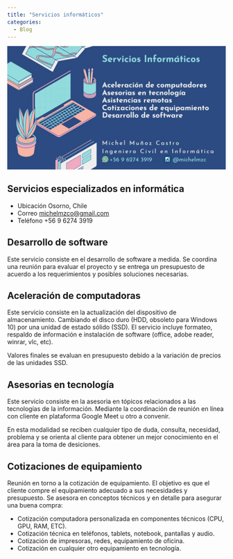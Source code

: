```yaml
---
title: "Servicios informáticos"
categories:
  - Blog
---
```


![sevicios informáticos](/assets/images/anuncio.jpg)


## Servicios especializados en informática

- Ubicación Osorno, Chile
- Correo michelmzco@gmail.com
- Teléfono +56 9 6274 3919

## Desarrollo de software

Este servicio consiste en el desarrollo de software a medida. Se coordina una reunión para evaluar el proyecto y se entrega un presupuesto de acuerdo a los requerimientos y posibles soluciones necesarias. 

## Aceleración de computadoras

Este servicio consiste en la actualización del dispositivo de almacenamiento. Cambiando el disco duro (HDD, obsoleto para Windows 10) por una unidad de estado sólido (SSD). El servicio incluye formateo, respaldo de información e instalación de software (office, adobe reader, winrar, vlc, etc).

Valores finales se evaluan en presupuesto debido a la variación de precios de las unidades SSD.

## Asesorias en tecnología

Este servicio consiste en la asesoria en tópicos relacionados a las tecnologías de la información. Mediante la coordinación de reunión en línea con cliente en plataforma Google Meet u otro a convenir.

En esta modalidad se reciben cualquier tipo de duda, consulta, necesidad, problema y se orienta al cliente para obtener un mejor conocimiento en el área para la toma de desiciones.


## Cotizaciones de equipamiento

Reunión en torno a la cotización de equipamiento. El objetivo es que el cliente compre el equipamiento adecuado a sus necesidades y  presupuesto. Se asesora en conceptos técnicos y en detalle para asegurar una buena compra:

- Cotización computadora personalizada en componentes técnicos (CPU, GPU, RAM, ETC).
- Cotización técnica en teléfonos, tablets, notebook, pantallas y audio.
- Cotización de impresoras, redes, equipamiento de oficina.
- Cotización en cualquier otro equipamiento en tecnología.